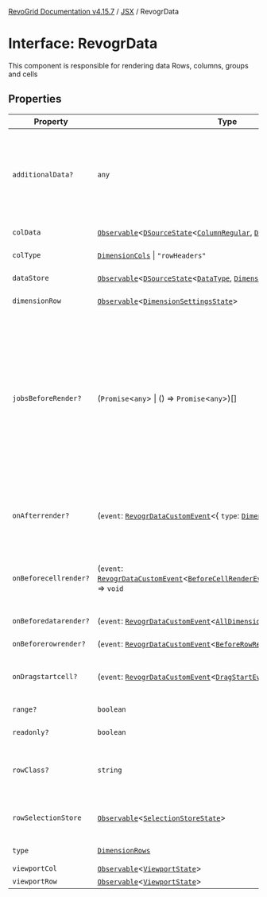 [RevoGrid Documentation v4.15.7](README.md) / [JSX](Namespace.JSX.md) / RevogrData

# Interface: RevogrData

This component is responsible for rendering data
Rows, columns, groups and cells

## Properties

| Property | Type | Description | Defined in |
| ------ | ------ | ------ | ------ |
| `additionalData?` | `any` | Additional data to pass to renderer Used in plugins such as vue or react to pass root app entity to cells | [src/components.d.ts:1720](https://github.com/revolist/revogrid/blob/4b66617ba213e84ecc08d523780ce49415de163a/src/components.d.ts#L1720) |
| `colData` | [`Observable`](TypeAlias.Observable.md)\<[`DSourceState`](TypeAlias.DSourceState.md)\<[`ColumnRegular`](Interface.ColumnRegular.md), [`DimensionCols`](TypeAlias.DimensionCols.md)\>\> | Column source | [src/components.d.ts:1724](https://github.com/revolist/revogrid/blob/4b66617ba213e84ecc08d523780ce49415de163a/src/components.d.ts#L1724) |
| `colType` | [`DimensionCols`](TypeAlias.DimensionCols.md) \| `"rowHeaders"` | Column data type | [src/components.d.ts:1728](https://github.com/revolist/revogrid/blob/4b66617ba213e84ecc08d523780ce49415de163a/src/components.d.ts#L1728) |
| `dataStore` | [`Observable`](TypeAlias.Observable.md)\<[`DSourceState`](TypeAlias.DSourceState.md)\<[`DataType`](TypeAlias.DataType.md), [`DimensionRows`](TypeAlias.DimensionRows.md)\>\> | Data rows source | [src/components.d.ts:1732](https://github.com/revolist/revogrid/blob/4b66617ba213e84ecc08d523780ce49415de163a/src/components.d.ts#L1732) |
| `dimensionRow` | [`Observable`](TypeAlias.Observable.md)\<[`DimensionSettingsState`](Interface.DimensionSettingsState.md)\> | Dimension settings Y | [src/components.d.ts:1736](https://github.com/revolist/revogrid/blob/4b66617ba213e84ecc08d523780ce49415de163a/src/components.d.ts#L1736) |
| `jobsBeforeRender?` | (`Promise`\<`any`\> \| () => `Promise`\<`any`\>)[] | Prevent rendering until job is done. Can be used for initial rendering performance improvement. When several plugins require initial rendering this will prevent double initial rendering. | [src/components.d.ts:1740](https://github.com/revolist/revogrid/blob/4b66617ba213e84ecc08d523780ce49415de163a/src/components.d.ts#L1740) |
| `onAfterrender?` | (`event`: [`RevogrDataCustomEvent`](Interface.RevogrDataCustomEvent.md)\<\{ `type`: [`DimensionRows`](TypeAlias.DimensionRows.md); \}\>) => `void` | When data render finished for the designated type | [src/components.d.ts:1744](https://github.com/revolist/revogrid/blob/4b66617ba213e84ecc08d523780ce49415de163a/src/components.d.ts#L1744) |
| `onBeforecellrender?` | (`event`: [`RevogrDataCustomEvent`](Interface.RevogrDataCustomEvent.md)\<[`BeforeCellRenderEvent`](Interface.BeforeCellRenderEvent.md)\<[`CellTemplateProp`](Interface.CellTemplateProp.md)\>\>) => `void` | Before each cell render function. Allows to override cell properties | [src/components.d.ts:1748](https://github.com/revolist/revogrid/blob/4b66617ba213e84ecc08d523780ce49415de163a/src/components.d.ts#L1748) |
| `onBeforedatarender?` | (`event`: [`RevogrDataCustomEvent`](Interface.RevogrDataCustomEvent.md)\<[`AllDimensionType`](Interface.AllDimensionType.md)\>) => `void` | Before data render | [src/components.d.ts:1752](https://github.com/revolist/revogrid/blob/4b66617ba213e84ecc08d523780ce49415de163a/src/components.d.ts#L1752) |
| `onBeforerowrender?` | (`event`: [`RevogrDataCustomEvent`](Interface.RevogrDataCustomEvent.md)\<[`BeforeRowRenderEvent`](Interface.BeforeRowRenderEvent.md)\<`any`\>\>) => `void` | Before each row render | [src/components.d.ts:1756](https://github.com/revolist/revogrid/blob/4b66617ba213e84ecc08d523780ce49415de163a/src/components.d.ts#L1756) |
| `onDragstartcell?` | (`event`: [`RevogrDataCustomEvent`](Interface.RevogrDataCustomEvent.md)\<[`DragStartEvent`](Interface.DragStartEvent.md)\>) => `void` | Event emitted on cell drag start | [src/components.d.ts:1760](https://github.com/revolist/revogrid/blob/4b66617ba213e84ecc08d523780ce49415de163a/src/components.d.ts#L1760) |
| `range?` | `boolean` | Range allowed | [src/components.d.ts:1764](https://github.com/revolist/revogrid/blob/4b66617ba213e84ecc08d523780ce49415de163a/src/components.d.ts#L1764) |
| `readonly?` | `boolean` | Readonly mode | [src/components.d.ts:1768](https://github.com/revolist/revogrid/blob/4b66617ba213e84ecc08d523780ce49415de163a/src/components.d.ts#L1768) |
| `rowClass?` | `string` | Defines property from which to read row class | [src/components.d.ts:1772](https://github.com/revolist/revogrid/blob/4b66617ba213e84ecc08d523780ce49415de163a/src/components.d.ts#L1772) |
| `rowSelectionStore` | [`Observable`](TypeAlias.Observable.md)\<[`SelectionStoreState`](TypeAlias.SelectionStoreState.md)\> | Selection, range, focus for row selection | [src/components.d.ts:1776](https://github.com/revolist/revogrid/blob/4b66617ba213e84ecc08d523780ce49415de163a/src/components.d.ts#L1776) |
| `type` | [`DimensionRows`](TypeAlias.DimensionRows.md) | Row data type | [src/components.d.ts:1780](https://github.com/revolist/revogrid/blob/4b66617ba213e84ecc08d523780ce49415de163a/src/components.d.ts#L1780) |
| `viewportCol` | [`Observable`](TypeAlias.Observable.md)\<[`ViewportState`](Interface.ViewportState.md)\> | Viewport X | [src/components.d.ts:1784](https://github.com/revolist/revogrid/blob/4b66617ba213e84ecc08d523780ce49415de163a/src/components.d.ts#L1784) |
| `viewportRow` | [`Observable`](TypeAlias.Observable.md)\<[`ViewportState`](Interface.ViewportState.md)\> | Viewport Y | [src/components.d.ts:1788](https://github.com/revolist/revogrid/blob/4b66617ba213e84ecc08d523780ce49415de163a/src/components.d.ts#L1788) |
